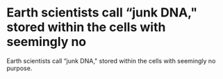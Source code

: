 # Earth scientists call “junk DNA," stored within the cells with seemingly no

Earth scientists call “junk DNA," stored within the cells with seemingly no
purpose.